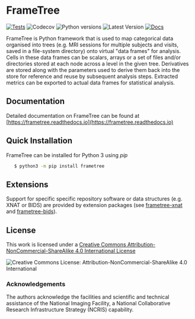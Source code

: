 # FrameTree

[![Tests](https://github.com/ArcanaFramework/frametree/actions/workflows/ci-cd.yml/badge.svg)](https://github.com/ArcanaFramework/frametree/actions/workflows/ci-cd.yml)
![Codecov](https://codecov.io/gh/ArcanaFramework/frametree/branch/main/graph/badge.svg?token=UIS0OGPST7)
![Python versions](https://img.shields.io/pypi/pyversions/frametree.svg)
![Latest Version](https://img.shields.io/pypi/v/frametree.svg)
[![Docs](https://img.shields.io/badge/docs-latest-brightgreen.svg?style=flat)](https://arcanaframework.github.io/frametree/)

FrameTree is Python framework that is used to map categorical data organised into trees
(e.g. MRI sessions for multiple subjects and visits, saved in a file-system directory)
onto virtual "data frames" for analysis. Cells in these data frames can be scalars, arrays
or a set of files and/or directories stored at each node across a level in the given tree.
Derivatives are stored along with the parameters used to derive them back into
the store for reference and reuse by subsequent analysis steps.
Extracted metrics can be exported to actual data frames for statistical analysis.


## Documentation

Detailed documentation on FrameTree can be found at [https://frametree.readthedocs.io](https://frametree.readthedocs.io)


## Quick Installation

FrameTree can be installed for Python 3 using *pip*

```bash
   $ python3 -m pip install frametree
```

## Extensions

Support for specific  specific repository software or data structures (e.g. XNAT or BIDS)
are provided by extension packages (see [frametree-xnat](https://github.com/ArcanaFramework/frametree-xnat)
and [frametree-bids](https://github.com/ArcanaFramework/frametree-bids)).

## License

This work is licensed under a [Creative Commons Attribution-NonCommercial-ShareAlike 4.0 International License](http://creativecommons.org/licenses/by-nc-sa/4.0/)

![Creative Commons License: Attribution-NonCommercial-ShareAlike 4.0 International](https://i.creativecommons.org/l/by-nc-sa/4.0/88x31.png)


### Acknowledgements

The authors acknowledge the facilities and scientific and technical assistance of the
National Imaging Facility, a National Collaborative Research Infrastructure Strategy (NCRIS) capability.

[FrameTree]: http://frametree.readthedocs.io
[Pydra]: http://pydra.readthedocs.io
[XNAT]: http://xnat.org
[BIDS]: http://bids.neuroimaging.io/
[Environment Modules]: http://modules.sourceforge.net
